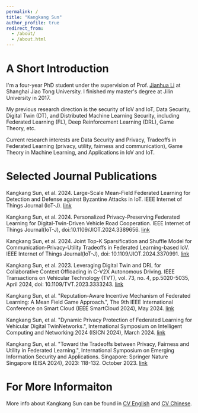 ```yaml
---
permalink: /
title: "Kangkang Sun"
author_profile: true
redirect_from: 
  - /about/
  - /about.html
---
```


# A Short Introduction
I'm a four-year PhD student under the supervision of Prof. [Jianhua Li](https://infosec.sjtu.edu.cn/TeamDetail.aspx?id=9) at Shanghai Jiao Tong University. I finished my master's degree at Jilin University in 2017.

My previous research direction is the security of IoV and IoT, Data Security, Digital Twin (DT), and Distributed Machine Learning Security, including Federated Learning (FL), Deep Reinforcement Learning (DRL), Game Theory, etc.

Current research interests are Data Security and Privacy, Tradeoffs in Federated Learning (privacy, utility, fairness and communication), Game Theory in Machine Learning, and Applications in IoV and IoT.

# Selected Journal Publications

Kangkang Sun, et al. 2024. Large-Scale Mean-Field Federated Learning for Detection and Defense against Byzantine Attacks in IoT. IEEE Internet of Things Journal (IoT-J). [link](https://ieeexplore.ieee.org/document/10638812/)

Kangkang Sun, et al. 2024. Personalized Privacy-Preserving Federated Learning for Digital-Twin-Driven Vehicle Road Cooperation. IEEE Internet of Things Journal(IoT-J), doi:10.1109/JIOT.2024.3389656. [link](https://ieeexplore.ieee.org/document/10517764)

Kangkang Sun, et al. 2024. Joint Top-K Sparsification and Shuffle Model for Communication-Privacy-Utility Tradeoffs in Federated Learning-based IoV. IEEE Internet of Things Journal(IoT-J), doi: 10.1109/JIOT.2024.3370991. [link](https://ieeexplore.ieee.org/document/10478294)

Kangkang Sun, et al. 2023. Leveraging Digital Twin and DRL for Collaborative Context Offloading in C-V2X Autonomous Driving. IEEE Transactions on Vehicular Technology (TVT), vol. 73, no. 4, pp.5020-5035, April 2024, doi: 10.1109/TVT.2023.3333243. [link](https://ieeexplore.ieee.org/document/10319104)

Kangkang Sun, et al. "Reputation-Aware Incentive Mechanism of Federated Learning: A Mean Field
Game Approach.", The 9th IEEE International Conference on Smart Cloud (IEEE SmartCloud 2024), May 2024. [link](https://ieeexplore.ieee.org/document/10566322)

Kangkang Sun, et al. "Dynamic Privacy Protection of Federated Learning for Vehicular Digital TwinNetworks.", International Symposium on Intelligent Computing and Networking 2024 (ISICN 2024), March 2024. [link](https://link.springer.com/chapter/10.1007/978-3-031-67447-1_8)

Kangkang Sun, et al. "Toward the Tradeoffs between Privacy, Fairness and Utility in Federated Learning.", International Symposium on Emerging Information Security and Applications. Singapore: Springer Nature Singapore (EISA 2024), 2023: 118-132. October 2023. [link](https://link.springer.com/chapter/10.1007/978-981-99-9614-8_8)

# For More Informaiton

More info about Kangkang Sun can be found in [CV English](../files/Kangkangsun_CV.pdf) and [CV Chinese](../files/Kangkangsun_CV_c.pdf).
